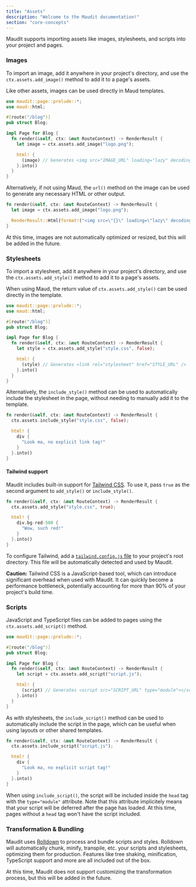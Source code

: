 ```yaml
---
title: "Assets"
description: "Welcome to the Maudit documentation!"
section: "core-concepts"
---
```


Maudit supports importing assets like images, stylesheets, and scripts into your project and pages.

### Images

To import an image, add it anywhere in your project's directory, and use the `ctx.assets.add_image()` method to add it to a page's assets.

Like other assets, images can be used directly in Maud templates.

```rust
use maudit::page::prelude::*;
use maud::html;

#[route("/blog")]
pub struct Blog;

impl Page for Blog {
  fn render(&self, ctx: &mut RouteContext) -> RenderResult {
    let image = ctx.assets.add_image("logo.png");

    html! {
      (image) // Generates <img src="IMAGE_URL" loading="lazy" decoding="async" />
    }.into()
  }
}
```

Alternatively, if not using Maud, the `url()` method on the image can be used to generate any necessary HTML or other output.

```rust
fn render(&self, ctx: &mut RouteContext) -> RenderResult {
  let image = ctx.assets.add_image("logo.png");

  RenderResult::Html(format!("<img src=\"{}\" loading=\"lazy\" decoding=\"async\" />", image.url().unwrap()))
}
```

At this time, images are not automatically optimized or resized, but this will be added in the future.

### Stylesheets

To import a stylesheet, add it anywhere in your project's directory, and use the `ctx.assets.add_style()` method to add it to a page's assets.

When using Maud, the return value of `ctx.assets.add_style()` can be used directly in the template.

```rust
use maudit::page::prelude::*;
use maud::html;

#[route("/blog")]
pub struct Blog;

impl Page for Blog {
  fn render(&self, ctx: &mut RouteContext) -> RenderResult {
    let style = ctx.assets.add_style("style.css", false);

    html! {
      (style) // Generates <link rel="stylesheet" href="STYLE_URL" />
    }.into()
  }
}
```

Alternatively, the `include_style()` method can be used to automatically include the stylesheet in the page, without needing to manually add it to the template.

```rust
fn render(&self, ctx: &mut RouteContext) -> RenderResult {
  ctx.assets.include_style("style.css", false);

  html! {
    div {
      "Look ma, no explicit link tag!"
    }
  }.into()
}
```

#### Tailwind support

Maudit includes built-in support for [Tailwind CSS](https://tailwindcss.com/). To use it, pass `true` as the second argument to `add_style()` or `include_style()`.

```rust
fn render(&self, ctx: &mut RouteContext) -> RenderResult {
  ctx.assets.add_style("style.css", true);

  html! {
    div.bg-red-500 {
      "Wow, such red!"
    }
  }.into()
}
```

To configure Tailwind, add a [`tailwind.config.js` file](https://tailwindcss.com/docs/configuration) to your project's root directory. This file will be automatically detected and used by Maudit.

**Caution:** Tailwind CSS is a JavaScript-based tool, which can introduce significant overhead when used with Maudit. It can quickly become a performance bottleneck, potentially accounting for more than 90% of your project's build time.

### Scripts

JavaScript and TypeScript files can be added to pages using the `ctx.assets.add_script()` method.

```rust
use maudit::page::prelude::*;

#[route("/blog")]
pub struct Blog;

impl Page for Blog {
  fn render(&self, ctx: &mut RouteContext) -> RenderResult {
    let script = ctx.assets.add_script("script.js");

    html! {
      (script) // Generates <script src="SCRIPT_URL" type="module"></script>
    }.into()
  }
}
```

As with stylesheets, the `include_script()` method can be used to automatically include the script in the page, which can be useful when using layouts or other shared templates.

```rust
fn render(&self, ctx: &mut RouteContext) -> RenderResult {
  ctx.assets.include_script("script.js");

  html! {
    div {
      "Look ma, no explicit script tag!"
    }
  }.into()
}
```

When using `include_script()`, the script will be included inside the `head` tag with the `type="module"` attribute. Note that this attribute implicitely means that your script will be deferred after the page has loaded. At this time, pages without a `head` tag won't have the script included.

### Transformation & Bundling

Maudit uses [Rolldown](https://rolldown.rs) to process and bundle scripts and styles. Rolldown will automatically chunk, minify, transpile, etc. your scripts and stylesheets, optimizing them for production. Features like tree shaking, minification, TypeScript support and more are all included out of the box.

At this time, Maudit does not support customizing the transformation process, but this will be added in the future.
